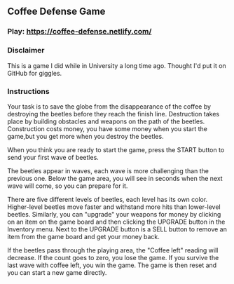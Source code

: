 ## Coffee Defense Game

### Play: https://coffee-defense.netlify.com/

### Disclaimer

This is a game I did while in University a long time ago. Thought I'd put it on GitHub for giggles.

### Instructions

Your task is to save the globe from the disappearance of the coffee by destroying the beetles before they reach the finish line. Destruction takes place by building obstacles and weapons on the path of the beetles. Construction costs money, you have some money when you start the game,but you get more when you destroy the beetles.

When you think you are ready to start the game, press the START button to send your first wave of beetles.

The beetles appear in waves, each wave is more challenging than the previous one. Below the game area, you will see in seconds when the next wave will come, so you can prepare for it.

There are five different levels of beetles, each level has its own color. Higher-level beetles move faster and withstand more hits than lower-level beetles. Similarly, you can "upgrade" your weapons for money by clicking on an item on the game board and then clicking the UPGRADE button in the Inventory menu. Next to the UPGRADE button is a SELL button to remove an item from the game board and get your money back.

If the beetles pass through the playing area, the "Coffee left" reading will decrease. If the count goes to zero, you lose the game. If you survive the last wave with coffee left, you win the game. The game is then reset and you can start a new game directly.
